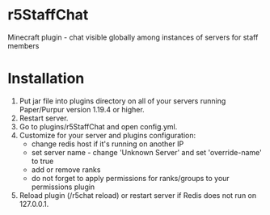 # r5StaffChat
Minecraft plugin - chat visible globally among instances of servers for staff members

# Installation

1. Put jar file into plugins directory on all of your servers running Paper/Purpur version 1.19.4 or higher.
2. Restart server.
3. Go to plugins/r5StaffChat and open config.yml.
4. Customize for your server and plugins configuration:
   - change redis host if it's running on another IP
   - set server name - change 'Unknown Server' and set 'override-name' to true
   - add or remove ranks
   - do not forget to apply permissions for ranks/groups to your permissions plugin
5. Reload plugin (/r5chat reload) or restart server if Redis does not run on 127.0.0.1.
